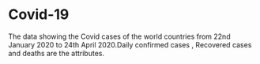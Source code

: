 # Covid-19
The data showing the Covid cases of the world countries from 22nd January 2020 to 24th April 2020.Daily confirmed cases , Recovered cases and deaths are the attributes.
